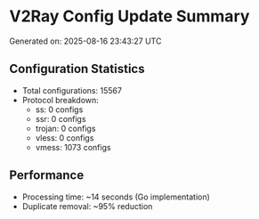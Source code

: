 # V2Ray Config Update Summary
Generated on: 2025-08-16 23:43:27 UTC

## Configuration Statistics
- Total configurations: 15567
- Protocol breakdown:
  - ss: 0 configs
  - ssr: 0 configs
  - trojan: 0 configs
  - vless: 0 configs
  - vmess: 1073 configs

## Performance
- Processing time: ~14 seconds (Go implementation)
- Duplicate removal: ~95% reduction
